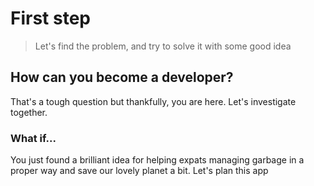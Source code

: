 # First step

> Let's find the problem, and try to solve it with some good idea

## How can you become a developer?

That's a tough question but thankfully, you are here. Let's investigate together.

### What if...

You just found a brilliant idea for helping expats managing garbage in a proper way and save our lovely planet a bit. Let's plan this app
